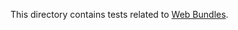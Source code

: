 This directory contains tests related to
[Web Bundles](https://wicg.github.io/webpackage/draft-yasskin-wpack-bundled-exchanges.html).
